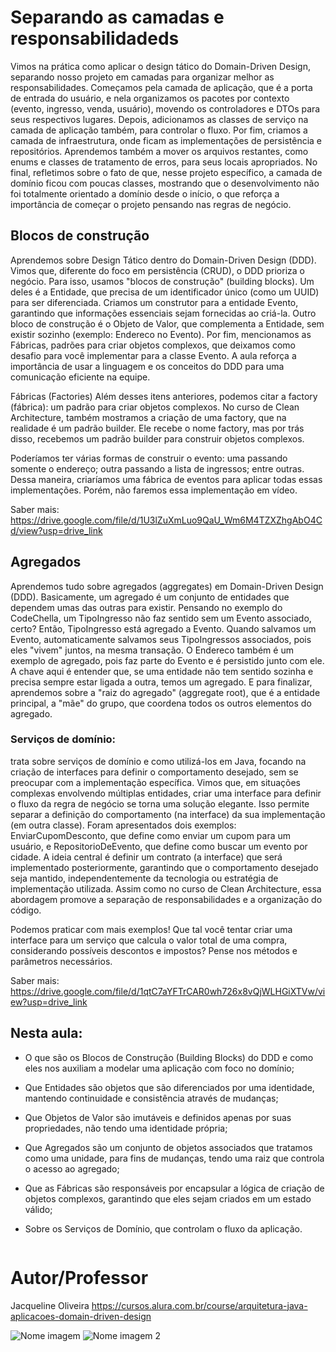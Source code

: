 # Separando as camadas e responsabilidadeds

Vimos na prática como aplicar o design tático do Domain-Driven Design, separando nosso projeto em camadas para organizar melhor as responsabilidades. 
Começamos pela camada de aplicação, que é a porta de entrada do usuário, e nela organizamos os pacotes por contexto (evento, ingresso, venda, usuário), movendo os controladores e DTOs para seus respectivos lugares.
Depois, adicionamos as classes de serviço na camada de aplicação também, para controlar o fluxo. Por fim, criamos a camada de infraestrutura, onde ficam as implementações de persistência e repositórios. Aprendemos também a mover os arquivos restantes, como enums e classes de tratamento de erros, para seus locais apropriados. 
No final, refletimos sobre o fato de que, nesse projeto específico, a camada de domínio ficou com poucas classes, mostrando que o desenvolvimento não foi totalmente orientado a domínio desde o início, o que reforça a importância de começar o projeto pensando nas regras de negócio.


## Blocos de construção

Aprendemos sobre Design Tático dentro do Domain-Driven Design (DDD). 
Vimos que, diferente do foco em persistência (CRUD), o DDD prioriza o negócio. Para isso, usamos "blocos de construção" (building blocks). Um deles é a Entidade, que precisa de um identificador único (como um UUID) para ser diferenciada. Criamos um construtor para a entidade Evento, garantindo que informações essenciais sejam fornecidas ao criá-la. 
Outro bloco de construção é o Objeto de Valor, que complementa a Entidade, sem existir sozinho (exemplo: Endereco no Evento). 
Por fim, mencionamos as Fábricas, padrões para criar objetos complexos, que deixamos como desafio para você implementar para a classe Evento. A aula reforça a importância de usar a linguagem e os conceitos do DDD para uma comunicação eficiente na equipe.

Fábricas (Factories)
Além desses itens anteriores, podemos citar a factory (fábrica): um padrão para criar objetos complexos. No curso de Clean Architecture, também mostramos a criação de uma factory, que na realidade é um padrão builder. Ele recebe o nome factory, mas por trás disso, recebemos um padrão builder para construir objetos complexos.

Poderíamos ter várias formas de construir o evento: uma passando somente o endereço; outra passando a lista de ingressos; entre outras. Dessa maneira, criaríamos uma fábrica de eventos para aplicar todas essas implementações. Porém, não faremos essa implementação em vídeo.

Saber mais: https://drive.google.com/file/d/1U3lZuXmLuo9QaU_Wm6M4TZXZhgAbO4Cd/view?usp=drive_link

## Agregados

Aprendemos tudo sobre agregados (aggregates) em Domain-Driven Design (DDD). 
Basicamente, um agregado é um conjunto de entidades que dependem umas das outras para existir. 
Pensando no exemplo do CodeChella, um TipoIngresso não faz sentido sem um Evento associado, certo? 
Então, TipoIngresso está agregado a Evento. Quando salvamos um Evento, automaticamente salvamos seus TipoIngressos associados, pois eles "vivem" juntos, na mesma transação. 
O Endereco também é um exemplo de agregado, pois faz parte do Evento e é persistido junto com ele. 
A chave aqui é entender que, se uma entidade não tem sentido sozinha e precisa sempre estar ligada a outra, temos um agregado. E para finalizar, aprendemos sobre a "raiz do agregado" (aggregate root), que é a entidade principal, a "mãe" do grupo, que coordena todos os outros elementos do agregado.



### Serviços de domínio:

trata sobre serviços de domínio e como utilizá-los em Java, focando na criação de interfaces para definir o comportamento desejado, sem se preocupar com a implementação específica. Vimos que, em situações complexas envolvendo múltiplas entidades, criar uma interface para definir o fluxo da regra de negócio se torna uma solução elegante. 
Isso permite separar a definição do comportamento (na interface) da sua implementação (em outra classe). Foram apresentados dois exemplos: EnviarCupomDesconto, que define como enviar um cupom para um usuário, e RepositorioDeEvento, que define como buscar um evento por cidade. A ideia central é definir um contrato (a interface) que será implementado posteriormente, garantindo que o comportamento desejado seja mantido, independentemente da tecnologia ou estratégia de implementação utilizada. 
Assim como no curso de Clean Architecture, essa abordagem promove a separação de responsabilidades e a organização do código.

Podemos praticar com mais exemplos! Que tal você tentar criar uma interface para um serviço que calcula o valor total de uma compra, considerando possíveis descontos e impostos? Pense nos métodos e parâmetros necessários.

Saber mais: https://drive.google.com/file/d/1qtC7aYFTrCAR0wh726x8vQjWLHGiXTVw/view?usp=drive_link

## Nesta aula: 

- O que são os Blocos de Construção (Building Blocks) do DDD e como eles nos auxiliam a modelar uma aplicação com foco no domínio;

- Que Entidades são objetos que são diferenciados por uma identidade, mantendo continuidade e consistência através de mudanças;

- Que Objetos de Valor são imutáveis e definidos apenas por suas propriedades, não tendo uma identidade própria;

- Que Agregados são um conjunto de objetos associados que tratamos como uma unidade, para fins de mudanças, tendo uma raiz que controla o acesso ao agregado;

- Que as Fábricas são responsáveis por encapsular a lógica de criação de objetos complexos, garantindo que eles sejam criados em um estado válido;

- Sobre os Serviços de Domínio, que controlam o fluxo da aplicação.


```bash

```


# Autor/Professor

Jacqueline Oliveira
https://cursos.alura.com.br/course/arquitetura-java-aplicacoes-domain-driven-design


![Nome imagem](link) ![Nome imagem 2](link)

